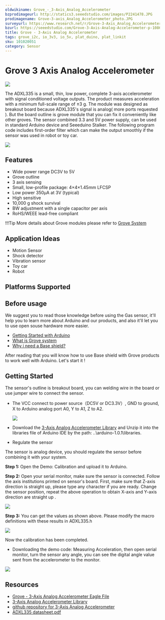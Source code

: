 ```yaml
---
oldwikiname: Grove_-_3-Axis_Analog_Accelerometer
bzprodimageurl: http://statics3.seeedstudio.com/images/P2241478.JPG
prodimagename: Grove-3-axis_Analog_Accelerometer_photo.JPG
surveyurl: https://www.research.net/r/Grove-3-Axis_Analog_Accelerometer
bzurl: https://seeedstudio.com/Grove-3-Axis-Analog-Accelerometer-p-1086.html
title: Grove - 3-Axis Analog Accelerometer
tags: grove_i2c, io_3v3, io_5v, plat_duino, plat_linkit
sku: 101020051
category: Sensor
---
```


# Grove 3 Axis Analog Accelerometer

![](https://raw.githubusercontent.com/SeeedDocument/Grove-3-Axis\_Analog\_Accelerometer/master/img/Grove-3-axis\_Analog\_Accelerometer\_photo.JPG)

The ADXL335 is a small, thin, low power, complete 3-axis accelerometer with signal conditioned voltage outputs. The product measures acceleration with a minimum full-scale range of ±3 g. The module was designed as breakout board because ADXL335's signal is analog( more ports requested ). But the board outline is grove module that you can fix it conveniently like other groves. The sensor combined 3.3 and 5V power supply, can be used in standard Arduino device and Seeeduino Stalker. The following program code includes first-order filter which can make the output smoothly if the sensor was used in robot or toy car.

[![](https://raw.githubusercontent.com/SeeedDocument/common/master/Get\_One\_Now\_Banner.png)](http://www.seeedstudio.com/Grove-3-Axis-Analog-Accelerometer-p-1086.html)

## Features

* Wide power range DC3V to 5V
* Grove outline
* 3 axis sensing
* Small, low-profile package: 4×4×1.45mm LFCSP
* Low power 350µA at 3V (typical)
* High sensitive
* 10,000 g shock survival
* BW adjustment with a single capacitor per axis
* RoHS/WEEE lead-free compliant

!!!Tip More details about Grove modules please refer to [Grove System](http://wiki.seeed.cc/Grove\_System/)

## Application Ideas

* Motion Sensor
* Shock detector
* Vibration sensor
* Toy car
* Robot

## Platforms Supported

## Before usage

We suggest you to read those knowledge before using the Gas sensor, it'll help you to learn more about Arduino and our products, and also it'll let you to use open souse hardware more easier.

* [Getting Started with Arduino](https://app.gitbook.com/Getting\_Started\_with\_Seeeduino)
* [What is Grove system](https://app.gitbook.com/Grove\_System)
* [Why i need a Base shield?](https://app.gitbook.com/Base\_Shield\_V2)

After reading that you will know how to use Base shield with Grove products to work well with Arduino. Let's start it !

## Getting Started

The sensor's outline is breakout board, you can welding wire in the board or use jumper wire to connect the sensor.

*   The VCC connect to power source（DC5V or DC3.3V）, GND to ground, X to Arduino analog port A0, Y to A1, Z to A2.

    ![](https://raw.githubusercontent.com/SeeedDocument/Grove-3-Axis\_Analog\_Accelerometer/master/img/Grove-3-axis\_analog\_accelerometer\_V1.0\_hardware.jpg)
* Download the [3-Axis Analog Accelerometer Library](https://raw.githubusercontent.com/SeeedDocument/Grove-3-Axis\_Analog\_Accelerometer/master/res/AnalogAccelerometer.zip) and Unzip it into the libraries file of Arduino IDE by the path: ..\arduino-1.0.1\libraries.
* Regulate the sensor

The sensor is analog device, you should regulate the sensor before combining it with your system.

**Step 1:** Open the Demo: Calibration and upload it to Arduino.

**Step 2:** Open your serial monitor, make sure the sensor is connected. Follow the axis institutions printed on sensor's board. First, make sure that Z-axis direction is straight up, please type any character if you are ready. Change the sensor position, repeat the above operation to obtain X-axis and Y-axis direction are straight up .

![](https://raw.githubusercontent.com/SeeedDocument/Grove-3-Axis\_Analog\_Accelerometer/master/img/3-Axis\_Analog\_Accelerometer.jpg)

**Step 3:** You can get the values as shown above. Please modify the macro definitions with these results in ADXL335.h

![](https://raw.githubusercontent.com/SeeedDocument/Grove-3-Axis\_Analog\_Accelerometer/master/img/Analog\_Accelerometer\_Code.jpg)

Now the calibration has been completed.

* Downloading the demo code: Measuring Acceleration, then open serial monitor, turn the sensor any angle, you can see the digital angle value sent from the accelerometer to the monitor.

![](https://raw.githubusercontent.com/SeeedDocument/Grove-3-Axis\_Analog\_Accelerometer/master/img/3-Axis\_Analog\_Accelerometer1.jpg)

## Resources

* [Grove - 3-Axis Analog Accelerometer Eagle File](https://raw.githubusercontent.com/SeeedDocument/Grove-3-Axis\_Analog\_Accelerometer/master/res/Grove-3-Axis\_Analog\_Accelerometer\_Eagle\_File.zip)
* [3-Axis Analog Accelerometer Library](https://raw.githubusercontent.com/SeeedDocument/Grove-3-Axis\_Analog\_Accelerometer/master/res/AnalogAccelerometer.zip)
* [github repository for 3-Axis Analog Accelerometer](https://github.com/Seeed-Studio/Grove\_3Axis\_Analog\_Accelerometer)
* [ADXL335 datasheet.pdf](https://raw.githubusercontent.com/SeeedDocument/Grove-3-Axis\_Analog\_Accelerometer/master/res/ADXL335\_datasheet.pdf)
